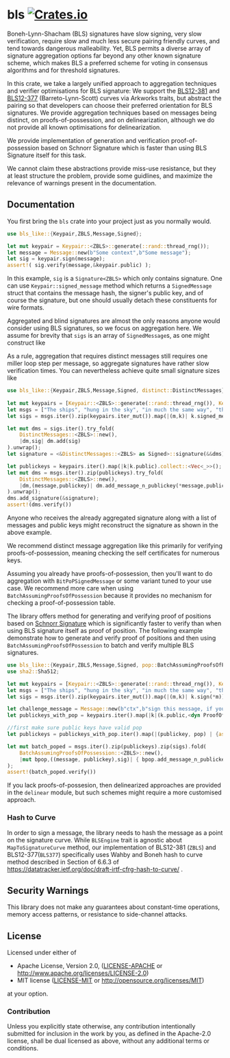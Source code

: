 # bls [![Crates.io](https://img.shields.io/crates/v/bls-like.svg)](https://crates.io/crates/bls-like) #

Boneh-Lynn-Shacham (BLS) signatures have slow signing, very slow verification, require slow and much less secure pairing friendly curves, and tend towards dangerous malleability.  Yet, BLS permits a diverse array of signature aggregation options far beyond any other known signature scheme, which makes BLS a preferred scheme for voting in consensus algorithms and for threshold signatures. 

In this crate, we take a largely unified approach to aggregation techniques and verifier optimisations for BLS signature:  We support the [BLS12-381](https://z.cash/blog/new-snark-curve.html) and [BLS12-377](https://eprint.iacr.org/2018/962.pdf) (Barreto-Lynn-Scott) curves via Arkworks traits, but abstract the pairing so that developers can choose their preferred orientation for BLS signatures. We provide aggregation techniques based on messages being distinct, on proofs-of-possession, and on delinearization, although we do not provide all known optimisations for delinearization.

We provide implementation of generation and verification proof-of-possession based on Schnorr Signature which is faster than using BLS Signature itself for this task.

We cannot claim these abstractions provide miss-use resistance, but they at least structure the problem, provide some guidlines, and maximize the relevance of warnings present in the documentation.

## Documentation

You first bring the `bls` crate into your project just as you normally would.

```rust
use bls_like::{Keypair,ZBLS,Message,Signed};

let mut keypair = Keypair::<ZBLS>::generate(::rand::thread_rng());
let message = Message::new(b"Some context",b"Some message");
let sig = keypair.sign(message);
assert!( sig.verify(message,&keypair.public) );
```

In this example, `sig` is a `Signature<ZBLS>` which only contains signature. One can use `Keypair::signed_message` method which returns a `SignedMessage` struct that contains the message hash, the signer's public key, and of course the signature, but one should usually detach these constituents for wire formats.

Aggregated and blind signatures are almost the only reasons anyone would consider using BLS signatures, so we focus on aggregation here.  We assume for brevity that `sigs` is an array of `SignedMessage`s, as one might construct like 

As a rule, aggregation that requires distinct messages still requires one miller loop step per message, so aggregate signatures have rather slow verification times.  You can nevertheless achieve quite small signature sizes like

```rust
use bls_like::{Keypair,ZBLS,Message,Signed, distinct::DistinctMessages};
  
let mut keypairs = [Keypair::<ZBLS>::generate(::rand::thread_rng()), Keypair::<ZBLS>::generate(::rand::thread_rng())];
let msgs = ["The ships", "hung in the sky", "in much the same way", "that bricks don’t."].iter().map(|m| Message::new(b"Some context", m.as_bytes())).collect::<Vec<_>>();
let sigs = msgs.iter().zip(keypairs.iter_mut()).map(|(m,k)| k.signed_message(*m)).collect::<Vec<_>>();

let mut dms = sigs.iter().try_fold(
    DistinctMessages::<ZBLS>::new(),
    |dm,sig| dm.add(sig)
).unwrap();
let signature = <&DistinctMessages::<ZBLS> as Signed>::signature(&&dms);

let publickeys = keypairs.iter().map(|k|k.public).collect::<Vec<_>>();
let mut dms = msgs.iter().zip(publickeys).try_fold(
    DistinctMessages::<ZBLS>::new(), 
    |dm,(message,publickey)| dm.add_message_n_publickey(*message,publickey)
).unwrap();
dms.add_signature(&signature);
assert!(dms.verify())
```
Anyone who receives the already aggregated signature along with a list of messages and public keys might reconstruct the signature as shown in the above example.

We recommend distinct message aggregation like this primarily for verifying proofs-of-possession, meaning checking the self certificates for numerous keys.

Assuming you already have proofs-of-possession, then you'll want to do aggregation with `BitPoPSignedMessage` or some variant tuned to your use case.  We recommend more care when using `BatchAssumingProofsOfPossession` because it provides no mechanism for checking a proof-of-possession table.

The library offers method for generating and verifying proof of positions based on [Schnorr Signature](https://en.wikipedia.org/wiki/Schnorr_signature) which is significantly faster to verify than when using BLS signature itself as proof of position. The following example demonstrate how to generate and verify proof of positions and then using `BatchAssumingProofsOfPossession` to batch and verify multiple BLS signatures.

```rust
use bls_like::{Keypair,ZBLS,Message,Signed, pop::BatchAssumingProofsOfPossession, pop::{ProofOfPossessionGenerator, ProofOfPossessionVerifier}};
use sha2::Sha512;

let mut keypairs = [Keypair::<ZBLS>::generate(::rand::thread_rng()), Keypair::<ZBLS>::generate(::rand::thread_rng())];
let msgs = ["The ships", "hung in the sky", "in much the same way", "that bricks don’t."].iter().map(|m| Message::new(b"Some context", m.as_bytes())).collect::<Vec<_>>();
let sigs = msgs.iter().zip(keypairs.iter_mut()).map(|(m,k)| k.sign(*m)).collect::<Vec<_>>();

let challenge_message = Message::new(b"ctx",b"sign this message, if you really have the secret key");
let publickeys_with_pop = keypairs.iter().map(|k|(k.public,<dyn ProofOfPossessionGenerator<ZBLS, Sha512>>::generate_pok(&k.secret, challenge_message))).collect::<Vec<_>>();

//first make sure public keys have valid pop
let publickeys = publickeys_with_pop.iter().map(|(publickey, pop) | {assert!(<dyn ProofOfPossessionVerifier<ZBLS, Sha512>>::verify_pok(publickey, challenge_message, *pop)); publickey}).collect::<Vec<_>>();

let mut batch_poped = msgs.iter().zip(publickeys).zip(sigs).fold(
    BatchAssumingProofsOfPossession::<ZBLS>::new(),
    |mut bpop,((message, publickey),sig)| { bpop.add_message_n_publickey(message, &publickey); bpop.add_signature(&sig); bpop }
);
assert!(batch_poped.verify())
```

If you lack proofs-of-possesion, then delinearized approaches are provided in the `delinear` module, but such schemes might require a more customised approach.

### Hash to Curve

In order to sign a message, the library needs to hash the message as a point on the signature curve. While `BLSEngine` trait is agnostic about `MapToSignatureCurve` method, our implementation of BLS12-381 (`ZBLS`) and BLS12-377(`BLS377`) specifically uses Wahby
and Boneh hash to curve method described in Section of 6.6.3 of https://datatracker.ietf.org/doc/draft-irtf-cfrg-hash-to-curve/ .

## Security Warnings

This library does not make any guarantees about constant-time operations, memory access patterns, or resistance to side-channel attacks.

## License

Licensed under either of

 * Apache License, Version 2.0, ([LICENSE-APACHE](LICENSE-APACHE) or http://www.apache.org/licenses/LICENSE-2.0)
 * MIT license ([LICENSE-MIT](LICENSE-MIT) or http://opensource.org/licenses/MIT)

at your option.

### Contribution

Unless you explicitly state otherwise, any contribution intentionally
submitted for inclusion in the work by you, as defined in the Apache-2.0
license, shall be dual licensed as above, without any additional terms or
conditions.

